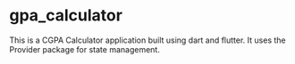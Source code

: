 # gpa_calculator

This is a CGPA Calculator application built using dart and flutter. 
It uses the Provider package for state management.
